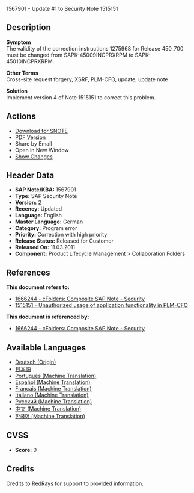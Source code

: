1567901 - Update #1 to Security Note 1515151

## Description
**Symptom**  
The validity of the correction instructions 1275968 for Release 450_700 must be changed from SAPK-45009INCPRXRPM to SAPK-45010INCPRXRPM.

**Other Terms**  
Cross-site request forgery, XSRF, PLM-CFO, update, update note

**Solution**  
Implement version 4 of Note 1515151 to correct this problem.

## Actions
- [Download for SNOTE](https://notesdownloads.sap.com/note/0040000017194662017)
- [PDF Version](https://me.sap.com/userapps.support.sap.com/sap/support/sfm/notes/print/0001567901?language=en-US&token=7B0B5B265C6BA770AA990BFC6BE77D90)
- Share by Email
- Open in New Window
- [Show Changes](https://me.sap.com/notesLatestChanges/0001567901/E/diff)

## Header Data
- **SAP Note/KBA:** 1567901
- **Type:** SAP Security Note
- **Version:** 2
- **Recency:** Updated
- **Language:** English
- **Master Language:** German
- **Category:** Program error
- **Priority:** Correction with high priority
- **Release Status:** Released for Customer
- **Released On:** 11.03.2011
- **Component:** Product Lifecycle Management > Collaboration Folders

## References
**This document refers to:**
- [1666244 - cFolders: Composite SAP Note - Security](https://me.sap.com/notes/1666244)
- [1515151 - Unauthorized usage of application functionality in PLM-CFO](https://me.sap.com/notes/1515151)

**This document is referenced by:**
- [1666244 - cFolders: Composite SAP Note - Security](https://me.sap.com/notes/1666244)

## Available Languages
- [Deutsch (Origin)](https://me.sap.com/notes/0001567901/D)
- [日本語](https://me.sap.com/notes/0001567901/J)
- [Português (Machine Translation)](https://me.sap.com/notes/0001567901/P)
- [Español (Machine Translation)](https://me.sap.com/notes/0001567901/S)
- [Français (Machine Translation)](https://me.sap.com/notes/0001567901/F)
- [Italiano (Machine Translation)](https://me.sap.com/notes/0001567901/I)
- [Русский (Machine Translation)](https://me.sap.com/notes/0001567901/R)
- [中文 (Machine Translation)](https://me.sap.com/notes/0001567901/1)
- [한국어 (Machine Translation)](https://me.sap.com/notes/0001567901/3)

## CVSS
- **Score:** 0

## Credits
Credits to [RedRays](https://redrays.io) for support to provided information.